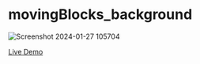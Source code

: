 <h1>movingBlocks_background</h1>

![Screenshot 2024-01-27 105704](https://github.com/Indhu248/movingBlocks_background/assets/81157199/c6c4256d-e76b-4708-a627-87edb9bd0c4c)

[Live Demo](https://indhu248.github.io/movingBlocks_background/)

